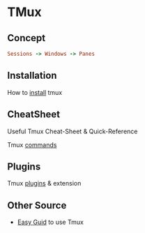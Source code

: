 # TMux

## Concept

```ruby
Sessions -> Windows -> Panes
```

## Installation

How to [install][tins] tmux

## CheatSheet

Useful Tmux Cheat-Sheet & Quick-Reference

Tmux [commands][tchsh]

## Plugins

Tmux [plugins][tplg] & extension

## Other Source

- [Easy Guid][tmxezgud] to use Tmux
<!-- links -->
[tchsh]: https://tmuxcheatsheet.com/
[tins]: https://tmuxcheatsheet.com/how-to-install-tmux/
[tplg]: https://tmuxcheatsheet.com/tmux-plugins-tools/
[tmxezgud]: https://hamvocke.com/blog/a-quick-and-easy-guide-to-tmux/
